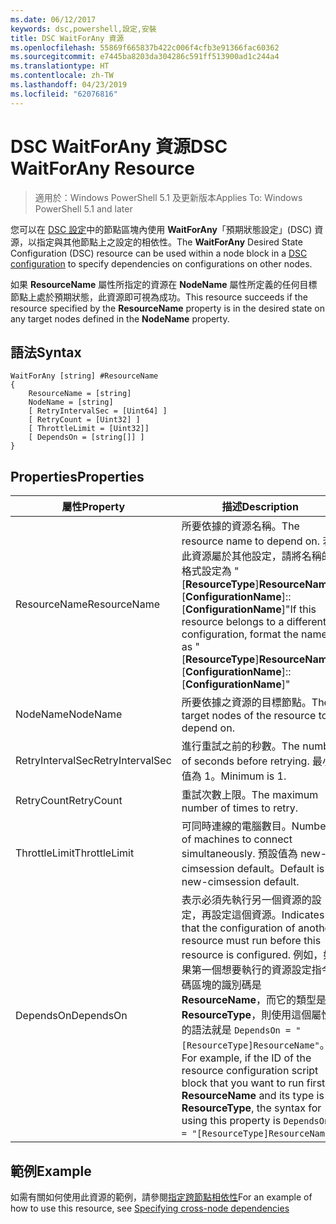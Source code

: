 ```yaml
---
ms.date: 06/12/2017
keywords: dsc,powershell,設定,安裝
title: DSC WaitForAny 資源
ms.openlocfilehash: 55869f665837b422c006f4cfb3e91366fac60362
ms.sourcegitcommit: e7445ba8203da304286c591ff513900ad1c244a4
ms.translationtype: HT
ms.contentlocale: zh-TW
ms.lasthandoff: 04/23/2019
ms.locfileid: "62076816"
---
```

# <a name="dsc-waitforany-resource"></a><span data-ttu-id="8e32c-103">DSC WaitForAny 資源</span><span class="sxs-lookup"><span data-stu-id="8e32c-103">DSC WaitForAny Resource</span></span>

> <span data-ttu-id="8e32c-104">適用於：Windows PowerShell 5.1 及更新版本</span><span class="sxs-lookup"><span data-stu-id="8e32c-104">Applies To: Windows PowerShell 5.1 and later</span></span>

<span data-ttu-id="8e32c-105">您可以在 [DSC 設定](../../../configurations/configurations.md)中的節點區塊內使用 **WaitForAny**「預期狀態設定」(DSC) 資源，以指定與其他節點上之設定的相依性。</span><span class="sxs-lookup"><span data-stu-id="8e32c-105">The **WaitForAny** Desired State Configuration (DSC) resource can be used within a node block in a [DSC configuration](../../../configurations/configurations.md) to specify dependencies on configurations on other nodes.</span></span>

<span data-ttu-id="8e32c-106">如果 **ResourceName** 屬性所指定的資源在 **NodeName** 屬性所定義的任何目標節點上處於預期狀態，此資源即可視為成功。</span><span class="sxs-lookup"><span data-stu-id="8e32c-106">This resource succeeds if the resource specified by the **ResourceName** property is in the desired state on any target nodes defined in the **NodeName** property.</span></span>


## <a name="syntax"></a><span data-ttu-id="8e32c-107">語法</span><span class="sxs-lookup"><span data-stu-id="8e32c-107">Syntax</span></span>

```
WaitForAny [string] #ResourceName
{
    ResourceName = [string]
    NodeName = [string]
    [ RetryIntervalSec = [Uint64] ]
    [ RetryCount = [Uint32] ]
    [ ThrottleLimit = [Uint32]]
    [ DependsOn = [string[]] ]
}
```

## <a name="properties"></a><span data-ttu-id="8e32c-108">Properties</span><span class="sxs-lookup"><span data-stu-id="8e32c-108">Properties</span></span>

|  <span data-ttu-id="8e32c-109">屬性</span><span class="sxs-lookup"><span data-stu-id="8e32c-109">Property</span></span>  |  <span data-ttu-id="8e32c-110">描述</span><span class="sxs-lookup"><span data-stu-id="8e32c-110">Description</span></span>   |
|---|---|
| <span data-ttu-id="8e32c-111">ResourceName</span><span class="sxs-lookup"><span data-stu-id="8e32c-111">ResourceName</span></span>| <span data-ttu-id="8e32c-112">所要依據的資源名稱。</span><span class="sxs-lookup"><span data-stu-id="8e32c-112">The resource name to depend on.</span></span> <span data-ttu-id="8e32c-113">若此資源屬於其他設定，請將名稱的格式設定為 "[__ResourceType__]__ResourceName__::[__ConfigurationName__]::[__ConfigurationName__]"</span><span class="sxs-lookup"><span data-stu-id="8e32c-113">If this resource belongs to a different configuration, format the name as "[__ResourceType__]__ResourceName__::[__ConfigurationName__]::[__ConfigurationName__]"</span></span>|
| <span data-ttu-id="8e32c-114">NodeName</span><span class="sxs-lookup"><span data-stu-id="8e32c-114">NodeName</span></span>| <span data-ttu-id="8e32c-115">所要依據之資源的目標節點。</span><span class="sxs-lookup"><span data-stu-id="8e32c-115">The target nodes of the resource to depend on.</span></span>|
| <span data-ttu-id="8e32c-116">RetryIntervalSec</span><span class="sxs-lookup"><span data-stu-id="8e32c-116">RetryIntervalSec</span></span>| <span data-ttu-id="8e32c-117">進行重試之前的秒數。</span><span class="sxs-lookup"><span data-stu-id="8e32c-117">The number of seconds before retrying.</span></span> <span data-ttu-id="8e32c-118">最小值為 1。</span><span class="sxs-lookup"><span data-stu-id="8e32c-118">Minimum is 1.</span></span>|
| <span data-ttu-id="8e32c-119">RetryCount</span><span class="sxs-lookup"><span data-stu-id="8e32c-119">RetryCount</span></span>| <span data-ttu-id="8e32c-120">重試次數上限。</span><span class="sxs-lookup"><span data-stu-id="8e32c-120">The maximum number of times to retry.</span></span>|
| <span data-ttu-id="8e32c-121">ThrottleLimit</span><span class="sxs-lookup"><span data-stu-id="8e32c-121">ThrottleLimit</span></span>| <span data-ttu-id="8e32c-122">可同時連線的電腦數目。</span><span class="sxs-lookup"><span data-stu-id="8e32c-122">Number of machines to connect simultaneously.</span></span> <span data-ttu-id="8e32c-123">預設值為 new-cimsession default。</span><span class="sxs-lookup"><span data-stu-id="8e32c-123">Default is new-cimsession default.</span></span>|
| <span data-ttu-id="8e32c-124">DependsOn</span><span class="sxs-lookup"><span data-stu-id="8e32c-124">DependsOn</span></span> | <span data-ttu-id="8e32c-125">表示必須先執行另一個資源的設定，再設定這個資源。</span><span class="sxs-lookup"><span data-stu-id="8e32c-125">Indicates that the configuration of another resource must run before this resource is configured.</span></span> <span data-ttu-id="8e32c-126">例如，如果第一個想要執行的資源設定指令碼區塊的識別碼是 __ResourceName__，而它的類型是 __ResourceType__，則使用這個屬性的語法就是 `DependsOn = "[ResourceType]ResourceName"`。</span><span class="sxs-lookup"><span data-stu-id="8e32c-126">For example, if the ID of the resource configuration script block that you want to run first is __ResourceName__ and its type is __ResourceType__, the syntax for using this property is `DependsOn = "[ResourceType]ResourceName"`.</span></span>|

## <a name="example"></a><span data-ttu-id="8e32c-127">範例</span><span class="sxs-lookup"><span data-stu-id="8e32c-127">Example</span></span>

<span data-ttu-id="8e32c-128">如需有關如何使用此資源的範例，請參閱[指定跨節點相依性](../../../configurations/crossNodeDependencies.md)</span><span class="sxs-lookup"><span data-stu-id="8e32c-128">For an example of how to use this resource, see [Specifying cross-node dependencies](../../../configurations/crossNodeDependencies.md)</span></span>
